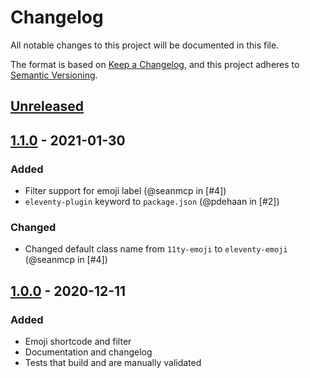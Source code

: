 # Changelog
All notable changes to this project will be documented in this file.

The format is based on [Keep a Changelog](https://keepachangelog.com/en/1.0.0/),
and this project adheres to [Semantic Versioning](https://semver.org/spec/v2.0.0.html).

## [Unreleased]

## [1.1.0] - 2021-01-30

### Added
- Filter support for emoji label (@seanmcp in [#4])
- `eleventy-plugin` keyword to `package.json` (@pdehaan in [#2])

### Changed
- Changed default class name from `11ty-emoji` to `eleventy-emoji` (@seanmcp in [#4])

## [1.0.0] - 2020-12-11
### Added
- Emoji shortcode and filter
- Documentation and changelog
- Tests that build and are manually validated

[Unreleased]: https://github.com/seanmcp/eleventy-plugin-emoji/compare/v1.1.0...HEAD
[1.1.0]: https://github.com/olivierlacan/eleventy-plugin-emoji/compare/v1.0.0...v1.1.0
[1.0.0]: https://github.com/seanmcp/eleventy-plugin-emoji/releases/tag/v1.0.0
